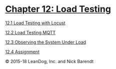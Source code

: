 # [Chapter 12: Load Testing](12.md)

[12.1 Load Testing with Locust](12.1_Load_Testing_with_Locust/README.md)

[12.2 Load Testing MQTT](12.2_Load_Testing_MQTT/README.md)

[12.3 Observing the System Under Load](12.3_Observing_System_Under_Load/README.md)

[12.4 Assignment](12.4_Assignment/README.md)

&copy; 2015-18 LeanDog, Inc. and Nick Barendt
